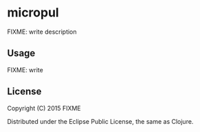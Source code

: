 # micropul

FIXME: write description

## Usage

FIXME: write

## License

Copyright (C) 2015 FIXME

Distributed under the Eclipse Public License, the same as Clojure.
